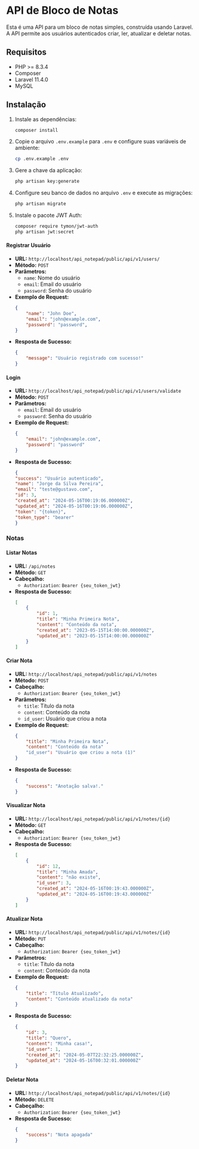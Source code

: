 # API de Bloco de Notas

Esta é uma API para um bloco de notas simples, construída usando Laravel. A API permite aos usuários autenticados criar, ler, atualizar e deletar notas.

## Requisitos

- PHP >= 8.3.4
- Composer
- Laravel 11.4.0
- MySQL

## Instalação
1. Instale as dependências:
    ```bash
    composer install
    ```
2. Copie o arquivo `.env.example` para `.env` e configure suas variáveis de ambiente:
    ```bash
    cp .env.example .env
    ```
3. Gere a chave da aplicação:
    ```bash
    php artisan key:generate
    ```
4. Configure seu banco de dados no arquivo `.env` e execute as migrações:
    ```bash
    php artisan migrate
    ```
6. Instale o pacote JWT Auth:
    ```bash
    composer require tymon/jwt-auth
    php artisan jwt:secret
    ```
    
#### Registrar Usuário

- **URL:** `http://localhost/api_notepad/public/api/v1/users/`
- **Método:** `POST`
- **Parâmetros:**
  - `name`: Nome do usuário
  - `email`: Email do usuário
  - `password`: Senha do usuário
- **Exemplo de Request:**
    ```json
    {
        "name": "John Doe",
        "email": "john@example.com",
        "password": "password",
    }
    ```
- **Resposta de Sucesso:**
    ```json
    {
        "message": "Usuário registrado com sucesso!"
    }
    ```

#### Login

- **URL:** `http://localhost/api_notepad/public/api/v1/users/validate`
- **Método:** `POST`
- **Parâmetros:**
  - `email`: Email do usuário
  - `password`: Senha do usuário
- **Exemplo de Request:**
    ```json
    {
        "email": "john@example.com",
        "password": "password"
    }
    ```
- **Resposta de Sucesso:**
    ```json
    {
    "success": "Usuário autenticado",
    "name": "Jorge da Silva Pereira",
    "email": "teste@gustavo.com",
    "id": 3,
    "created_at": "2024-05-16T00:19:06.000000Z",
    "updated_at": "2024-05-16T00:19:06.000000Z",
    "token": "{token}",
    "token_type": "bearer"
    }
    ```

### Notas

#### Listar Notas

- **URL:** `/api/notes`
- **Método:** `GET`
- **Cabeçalho:**
  - `Authorization`: `Bearer {seu_token_jwt}`
- **Resposta de Sucesso:**
    ```json
    [
        {
            "id": 1,
            "title": "Minha Primeira Nota",
            "content": "Conteúdo da nota",
            "created_at": "2023-05-15T14:00:00.000000Z",
            "updated_at": "2023-05-15T14:00:00.000000Z"
        }
    ]
    ```

#### Criar Nota

- **URL:** `http://localhost/api_notepad/public/api/v1/notes`
- **Método:** `POST`
- **Cabeçalho:**
  - `Authorization`: `Bearer {seu_token_jwt}`
- **Parâmetros:**
  - `title`: Título da nota
  - `content`: Conteúdo da nota
   - `id_user`: Usuário que criou a nota
- **Exemplo de Request:**
    ```json
    {
        "title": "Minha Primeira Nota",
        "content": "Conteúdo da nota"
        "id_user": "Usuário que criou a nota (1)"
    }
    ```
- **Resposta de Sucesso:**
    ```json
    {
        "success": "Anotação salva!."
    }
    ```

#### Visualizar Nota

- **URL:** `http://localhost/api_notepad/public/api/v1/notes/{id}`
- **Método:** `GET`
- **Cabeçalho:**
  - `Authorization`: `Bearer {seu_token_jwt}`
- **Resposta de Sucesso:**
    ```json
    [
        {
            "id": 12,
            "title": "Minha Amada",
            "content": "não existe",
            "id_user": 3,
            "created_at": "2024-05-16T00:19:43.000000Z",
            "updated_at": "2024-05-16T00:19:43.000000Z"
        }
    ]
    ```

#### Atualizar Nota

- **URL:** `http://localhost/api_notepad/public/api/v1/notes/{id}`
- **Método:** `PUT`
- **Cabeçalho:**
  - `Authorization`: `Bearer {seu_token_jwt}`
- **Parâmetros:**
  - `title`: Título da nota
  - `content`: Conteúdo da nota
- **Exemplo de Request:**
    ```json
    {
        "title": "Título Atualizado",
        "content": "Conteúdo atualizado da nota"
    }
    ```
- **Resposta de Sucesso:**
    ```json
    {
        "id": 3,
        "title": "Quero",
        "content": "Minha casa!",
        "id_user": 1,
        "created_at": "2024-05-07T22:32:25.000000Z",
        "updated_at": "2024-05-16T00:32:01.000000Z"
    }
    ```

#### Deletar Nota

- **URL:** `http://localhost/api_notepad/public/api/v1/notes/{id}`
- **Método:** `DELETE`
- **Cabeçalho:**
  - `Authorization`: `Bearer {seu_token_jwt}`
- **Resposta de Sucesso:**
    ```json
    {
        "success": "Nota apagada"
    }
    ```
